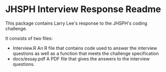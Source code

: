 JHSPH Interview Response Readme
===============================

This package contains Larry Lee's response to the JHSPH's coding challenge.

It consists of two files:
- Interview.R
  An R file that contains code used to answer the interview questions as well as a function that meets the challenge specification
- docs/essay.pdf
  A PDF file that gives the answers to the interview questions.